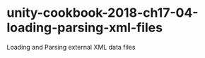 # unity-cookbook-2018-ch17-04-loading-parsing-xml-files

Loading and Parsing external XML data files
